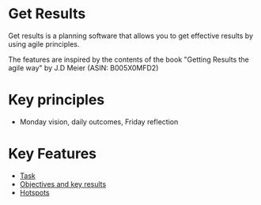 # Get Results
Get results is a planning software that allows you to get effective results by using agile principles.

The features are inspired by the contents of the book "Getting Results the agile way" by J.D Meier (ASIN: B005X0MFD2)

# Key principles

- Monday vision, daily outcomes, Friday reflection
# Key Features
- [Task](doc/features/task.md)
- [Objectives and key results](doc/features/okr.md)
- [Hotspots](doc/features/hotspots.md)